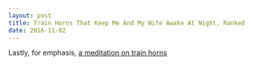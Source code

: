 ```yaml
---
layout: post
title: Train Horns That Keep Me And My Wife Awake At Night, Ranked
date: 2016-11-02
---
```


Lastly, for emphasis, [a meditation on train horns](https://theconcourse.deadspin.com/train-horns-that-keep-my-wife-and-i-awake-at-night-ran-1686084634)
